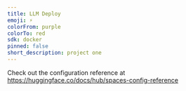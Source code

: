 ```yaml
---
title: LLM Deploy
emoji: ⚡
colorFrom: purple
colorTo: red
sdk: docker
pinned: false
short_description: project one
---
```


Check out the configuration reference at https://huggingface.co/docs/hub/spaces-config-reference
